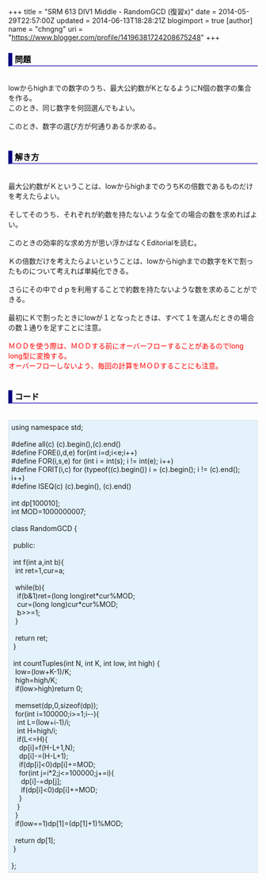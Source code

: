 +++
title = "SRM 613 DIV1 Middle - RandomGCD (復習x)"
date = 2014-05-29T22:57:00Z
updated = 2014-06-13T18:28:21Z
blogimport = true 
[author]
	name = "chngng"
	uri = "https://www.blogger.com/profile/14196381724208675248"
+++

<div dir="ltr" style="text-align: left;" trbidi="on"><h3 style="border-bottom: 2px solid slateblue; border-left: 8px solid navy; color: black; padding: 0px 0px 1px 5px;">問題 </h3><br />lowからhighまでの数字のうち、最大公約数がKとなるようにN個の数字の集合を作る。<br />このとき、同じ数字を何回選んでもよい。<br /><br />このとき、数字の選び方が何通りあるか求める。<br /><br /><h3 style="border-bottom: 2px solid slateblue; border-left: 8px solid navy; color: black; padding: 0px 0px 1px 5px;">解き方 </h3><br />最大公約数がＫということは、lowからhighまでのうちKの倍数であるものだけを考えたらよい。<br /><br />そしてそのうち、それぞれが約数を持たないような全ての場合の数を求めればよい。<br /><br />このときの効率的な求め方が思い浮かばなくEditorialを読む。<br /><br />Ｋの倍数だけを考えたらよいということは、lowからhighまでの数字をKで割ったものについて考えれば単純化できる。<br /><br />さらにその中でｄｐを利用することで約数を持たないような数を求めることができる。<br /><br />最初にＫで割ったときにlowが１となったときは、すべて１を選んだときの場合の数１通りを足すことに注意。<br /><br /><span style="color: red;">ＭＯＤを使う際は、ＭＯＤする前にオーバーフローすることがあるのでlong long型に変換する。</span><br /><span style="color: red;">オーバーフローしないよう、毎回の計算をＭＯＤすることにも注意。</span><br /><br /><h3 style="border-bottom: 2px solid slateblue; border-left: 8px solid navy; color: black; padding: 0px 0px 1px 5px;">コード </h3><br /><div style="background-color: #e3f2fb; border: 1px dotted #CCCCCC; padding: 5px;">using namespace std;<br /><br />#define all(c) (c).begin(),(c).end()<br />#define FORE(i,d,e) for(int i=d;i&lt;e;i++)<br />#define FOR(i,s,e) for (int i = int(s); i != int(e); i++)<br />#define FORIT(i,c) for (typeof((c).begin()) i = (c).begin(); i != (c).end(); i++)<br />#define ISEQ(c) (c).begin(), (c).end()<br /><br />int dp[100010];<br />int MOD=1000000007;<br /><br />class RandomGCD {<br /><br /><span class="Apple-tab-span" style="white-space: pre;"> </span>public:<br /><br /><span class="Apple-tab-span" style="white-space: pre;"> </span>int f(int a,int b){<br /><span class="Apple-tab-span" style="white-space: pre;">  </span>int ret=1,cur=a;<br /><br /><span class="Apple-tab-span" style="white-space: pre;">  </span>while(b){<br /><span class="Apple-tab-span" style="white-space: pre;">   </span>if(b&amp;1)ret=(long long)ret*cur%MOD;<br /><span class="Apple-tab-span" style="white-space: pre;">   </span>cur=(long long)cur*cur%MOD;<br /><span class="Apple-tab-span" style="white-space: pre;">   </span>b&gt;&gt;=1;<br /><span class="Apple-tab-span" style="white-space: pre;">  </span>}<br /><br /><span class="Apple-tab-span" style="white-space: pre;">  </span>return ret;<br /><span class="Apple-tab-span" style="white-space: pre;"> </span>}<br /><br /><span class="Apple-tab-span" style="white-space: pre;"> </span>int countTuples(int N, int K, int low, int high) {<br /><span class="Apple-tab-span" style="white-space: pre;">  </span>low=(low+K-1)/K;<br /><span class="Apple-tab-span" style="white-space: pre;">  </span>high=high/K;<br /><span class="Apple-tab-span" style="white-space: pre;">  </span>if(low&gt;high)return 0;<br /><br /><span class="Apple-tab-span" style="white-space: pre;">  </span>memset(dp,0,sizeof(dp));<br /><span class="Apple-tab-span" style="white-space: pre;">  </span>for(int i=100000;i&gt;=1;i--){<br /><span class="Apple-tab-span" style="white-space: pre;">   </span>int L=(low+i-1)/i;<br /><span class="Apple-tab-span" style="white-space: pre;">   </span>int H=high/i;<br /><span class="Apple-tab-span" style="white-space: pre;">   </span>if(L&lt;=H){<br /><span class="Apple-tab-span" style="white-space: pre;">    </span>dp[i]=f(H-L+1,N);<br /><span class="Apple-tab-span" style="white-space: pre;">    </span>dp[i]-=(H-L+1);<br /><span class="Apple-tab-span" style="white-space: pre;">    </span>if(dp[i]&lt;0)dp[i]+=MOD;<br /><span class="Apple-tab-span" style="white-space: pre;">    </span>for(int j=i*2;j&lt;=100000;j+=i){<br /><span class="Apple-tab-span" style="white-space: pre;">     </span>dp[i]-=dp[j];<br /><span class="Apple-tab-span" style="white-space: pre;">     </span>if(dp[i]&lt;0)dp[i]+=MOD;<br /><span class="Apple-tab-span" style="white-space: pre;">    </span>}<br /><span class="Apple-tab-span" style="white-space: pre;">   </span>}<br /><span class="Apple-tab-span" style="white-space: pre;">  </span>}<br /><span class="Apple-tab-span" style="white-space: pre;">  </span>if(low==1)dp[1]=(dp[1]+1)%MOD;<br /><br /><span class="Apple-tab-span" style="white-space: pre;">  </span>return dp[1];<br /><span class="Apple-tab-span" style="white-space: pre;"> </span>}<br /><br />};</div></div>
